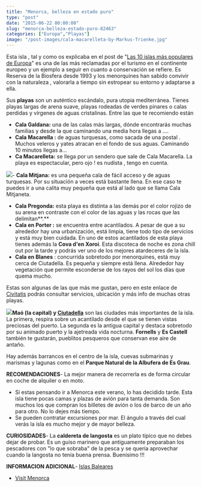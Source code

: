 ```yaml
---
title: "Menorca, belleza en estado puro"
type: "post"
date: "2015-06-22 00:00:00"
slug: "menorca-belleza-estado-puro-82463"
categories: ["Europa","Playas"]
image: "/post-images/cala-macarelleta-by-Markus-Trienke.jpg"
---
```


Esta isla , tal y como os explicaba en el post de "[Las 10 islas más populares de Europa](http://www.missviajes.com/10-islas-mas-populares-europa-297774)" es una de las más reclamadas por el turismo en el continente europeo y un ejemplo a seguir en cuanto a conservación se refiere. Es Reserva de la Biosfera desde 1993 y los menorquines han sabido convivir con la naturaleza , valorarla a tiempo sin estropear su entorno y adaptarse a ella.  
  
Sus **playas** son un auténtico escándalo, pura utopia mediterránea. Tienes playas largas de arena suave, playas rodeadas de verdes pinares o calas perdidas y vírgenes de aguas cristalinas. Entre las que te recomiendo están

- **Cala Galdana:** una de las calas más largas, dónde encontrarás muchas familias y desde la que caminando una media hora llegas a ....
- **Cala Macarella :** de aguas turquesas, como sacada de una postal . Muchos veleros y yates atracan en el fondo de sus aguas. Caminando 10 minutos llegas a...
- **Ca Macarelleta:** se llega por un sendero que sale de Cala Macarella. La playa es espectacular, pero ojo ! es nudista , tengo en cuenta.

![](/post-images/cala-macarelleta-by-Markus-Trienke.jpg)- **Cala Mitjana:** es una pequeña cala de fácil acceso y de aguas turquesas. Por su situación a veces está bastante llena. En ese caso te puedes ir a una calita muy pequeña que está al lado que se llama Cala Mitjaneta.
- **Cala Pregonda:** esta playa es distinta a las demás por el color rojizo de su arena en contraste con el color de las aguas y las rocas que las delimitan**.**
- **Cala en Porter :** se encuentra entre acantilados. A pesar de que a su alrededor hay una urbanización, está limpia, tiene todo tipo de servicios y está muy bien cuidada. En uno de estos acantilados de esta playa tienes además la **Cova d'en Xoroi**. Esta discoteca de noche es zona chill out por la tarde y podrás ver uno de los mejores atardeceres de la isla.
- **Cala en Blanes** : concurrida sobretodo por menorquines, está muy cerca de Ciutadella. Es pequeña y siempre está llena. Alrededor hay vegetación que permite esconderse de los rayos del sol los días que quema mucho.

Estas son algunas de las que más me gustan, pero en este enlace de [Civitatis](https://www.disfrutamenorca.com/playas-y-calas) podrás consultar servicios, ubicación y más info de muchas otras playas.  
  
![](/post-images/es-castell.jpg)**Maó (la capital) y [ Ciutadella](http://destinia.com/hotels/hoteles-en-ciudadela/menorca/espana/europa/333/es)** son las ciudades más importantes de la isla. La primera, respira sobre un acantilado desde el que se tienen vistas preciosas del puerto. La segunda es la antigua capital y destaca sobretodo por su animado puerto y la ajetreada vida nocturna. **Fornells** y **Es Castell** también te gustarán, pueblitos pesqueros que conservan ese aire de antaño.  
  
Hay además barrancos en el centro de la isla, cuevas submarinas y marismas y lagunas como en el **Parque Natural de la Albufera de Es Grau**.  
  
**RECOMENDACIONES**- La mejor manera de recorrerla es de forma circular en coche de alquiler o en moto.
- Si estas pensando ir a Menorca este verano, lo has decidido tarde. Esta isla tiene pocas camas y plazas de avión para tanta demanda. Son muchos los que compran los billetes de avión o los de barco de un año para otro. No lo dejes más tiempo.
- Se pueden contratar excursiones por mar. El ángulo a través del cual verás la isla es mucho mejor y de mayor belleza.

**CURIOSIDADES**- La **caldereta de langosta** es un plato típico que no debes dejar de probar. Es un guiso marinero que antiguamente preparaban los pescadores con "lo que sobraba" de la pesca y se quería aprovechar cuando la langosta no tenía buena prensa. Buenísimo !!!

**INFORMACION ADICIONAL**- [Islas Baleares](http://www.illesbalears.es/esp/menorca/home.jsp)
- [ Visit Menorca](http://www.visitmenorca.com/default.asp?idcat=737&idprod=979&idsub=741&lang=ES)
